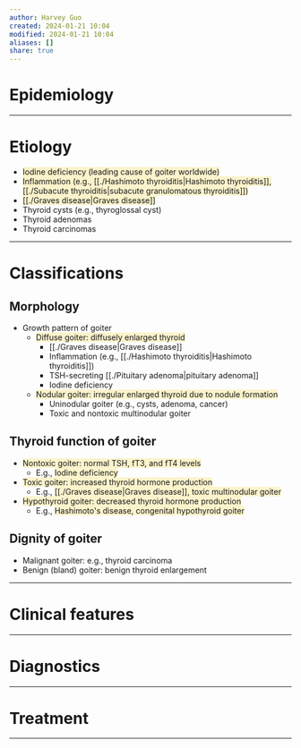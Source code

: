 ```yaml
---
author: Harvey Guo
created: 2024-01-21 10:04
modified: 2024-01-21 10:04
aliases: []
share: true
---
```


# Epidemiology


---
# Etiology
- <span style="background:rgba(240, 200, 0, 0.2)">Iodine deficiency (leading cause of goiter worldwide) </span>
- <span style="background:rgba(240, 200, 0, 0.2)">Inflammation (e.g., [[./Hashimoto thyroiditis|Hashimoto thyroiditis]], [[./Subacute thyroiditis|subacute granulomatous thyroiditis]])</span>
- <span style="background:rgba(240, 200, 0, 0.2)">[[./Graves disease|Graves disease]]</span>
- Thyroid cysts (e.g., thyroglossal cyst)
- Thyroid adenomas
- Thyroid carcinomas

---
# Classifications
## Morphology
- Growth pattern of goiter
	- <span style="background:rgba(240, 200, 0, 0.2)">Diffuse goiter: diffusely enlarged thyroid</span>
		- [[./Graves disease|Graves disease]] 
		- Inflammation (e.g., [[./Hashimoto thyroiditis|Hashimoto thyroiditis]])
		- TSH-secreting [[./Pituitary adenoma|pituitary adenoma]]
		- Iodine deficiency
	- <span style="background:rgba(240, 200, 0, 0.2)">Nodular goiter: irregular enlarged thyroid due to nodule formation </span>
		- Uninodular goiter (e.g., cysts, adenoma, cancer)
		- Toxic and nontoxic multinodular goiter
## Thyroid function of goiter
- <span style="background:rgba(240, 200, 0, 0.2)">Nontoxic goiter: normal TSH, fT3, and fT4 levels</span>
	- E.g., <span style="background:rgba(240, 200, 0, 0.2)">Iodine deficiency</span>
- <span style="background:rgba(240, 200, 0, 0.2)">Toxic goiter: increased thyroid hormone production</span>
	- E.g., <span style="background:rgba(240, 200, 0, 0.2)">[[./Graves disease|Graves disease]], toxic multinodular goiter</span>
- <span style="background:rgba(240, 200, 0, 0.2)">Hypothyroid goiter: decreased thyroid hormone production</span>
	- E.g., <span style="background:rgba(240, 200, 0, 0.2)">Hashimoto's disease, congenital hypothyroid goiter</span>
## Dignity of goiter
- Malignant goiter: e.g., thyroid carcinoma
- Benign (bland) goiter: benign thyroid enlargement

---
# Clinical features


---
# Diagnostics


---
# Treatment


---
